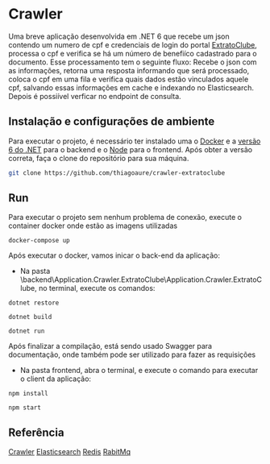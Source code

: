 
# Crawler

Uma breve aplicação desenvolvida em .NET 6 que  recebe um json contendo um numero de cpf e credenciais de login do portal [ExtratoClube](http://extratoclube.com.br/), processa o cpf e verifica se há um número de benefiíco cadastrado para o documento. Esse processamento tem o seguinte fluxo: Recebe o json com as informações, retorna uma resposta informando que será processado, coloca o cpf em uma fila e verifica quais dados estão vinculados aquele cpf, salvando essas informações em cache e indexando no Elasticsearch. Depois é possiível verficar no endpoint de consulta.



## Instalação e configurações de ambiente

Para executar o projeto, é necessário ter instalado uma o [Docker]( https://docs.docker.com/compose/install/) e a [versão 6 do .NET](https://dotnet.microsoft.com/pt-br/download/dotnet/6.0) para o backend e o [Node](https://nodejs.org/pt-br/download) para o frontend. Após obter a versão correta, faça o clone do repositório para sua máquina.

```bash
git clone https://github.com/thiagoaure/crawler-extratoclube
```


## Run

Para executar o projeto sem nenhum problema de conexão, execute o container docker onde estão as imagens utilizadas

```
docker-compose up
```
Após executar o docker, vamos inicar o back-end da aplicação:
- Na pasta \backend\Application.Crawler.ExtratoClube\Application.Crawler.ExtratoClube, no terminal, execute os comandos:
```
dotnet restore
```
```
dotnet build
```
```
dotnet run
```

Após finalizar a compilação, está sendo usado Swagger para documentação, onde também pode ser utilizado para fazer as requisições

- Na pasta frontend, abra o terminal, e execute o comando para executar o client da aplicação:
```
npm install
```
```
npm start
```
## Referência

[Crawler](https://renatogroffe.medium.com/net-core-2-0-selenium-mongodb-extraindo-dados-de-p%C3%A1ginas-web-8fa674239197)
[Elasticsearch](https://www.elastic.co/guide/en/elasticsearch/client/net-api/current/introduction.html)
[Redis](https://macoratti.net/21/04/aspc_cacheredis1.htm)
[RabitMq](https://renatogroffe.medium.com/net-5-rabbitmq-exemplos-de-implementa%C3%A7%C3%A3o-1366663b8519)



